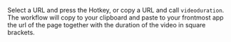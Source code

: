 Select a URL and press the Hotkey, or copy a URL and call `videoduration`. The workflow will copy to your clipboard and paste to your frontmost app the url of the page together with the duration of the video in square brackets.
